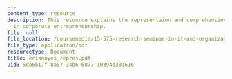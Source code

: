 ```yaml
---
content_type: resource
description: This resource explains the representaion and comprehension of oppurtunity
  in corporate entrepreneurship.
file: null
file_location: /coursemedia/15-575-research-seminar-in-it-and-organizations-economic-perspectives-spring-2004/5da6b17f8a5734b6687710394b301616_eriknoyes_repres.pdf
file_type: application/pdf
resourcetype: Document
title: eriknoyes_repres.pdf
uid: 5da6b17f-8a57-34b6-6877-10394b301616
---
```


